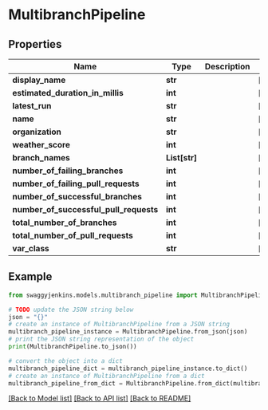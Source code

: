 # MultibranchPipeline


## Properties

Name | Type | Description | Notes
------------ | ------------- | ------------- | -------------
**display_name** | **str** |  | [optional] 
**estimated_duration_in_millis** | **int** |  | [optional] 
**latest_run** | **str** |  | [optional] 
**name** | **str** |  | [optional] 
**organization** | **str** |  | [optional] 
**weather_score** | **int** |  | [optional] 
**branch_names** | **List[str]** |  | [optional] 
**number_of_failing_branches** | **int** |  | [optional] 
**number_of_failing_pull_requests** | **int** |  | [optional] 
**number_of_successful_branches** | **int** |  | [optional] 
**number_of_successful_pull_requests** | **int** |  | [optional] 
**total_number_of_branches** | **int** |  | [optional] 
**total_number_of_pull_requests** | **int** |  | [optional] 
**var_class** | **str** |  | [optional] 

## Example

```python
from swaggyjenkins.models.multibranch_pipeline import MultibranchPipeline

# TODO update the JSON string below
json = "{}"
# create an instance of MultibranchPipeline from a JSON string
multibranch_pipeline_instance = MultibranchPipeline.from_json(json)
# print the JSON string representation of the object
print(MultibranchPipeline.to_json())

# convert the object into a dict
multibranch_pipeline_dict = multibranch_pipeline_instance.to_dict()
# create an instance of MultibranchPipeline from a dict
multibranch_pipeline_from_dict = MultibranchPipeline.from_dict(multibranch_pipeline_dict)
```
[[Back to Model list]](../README.md#documentation-for-models) [[Back to API list]](../README.md#documentation-for-api-endpoints) [[Back to README]](../README.md)


